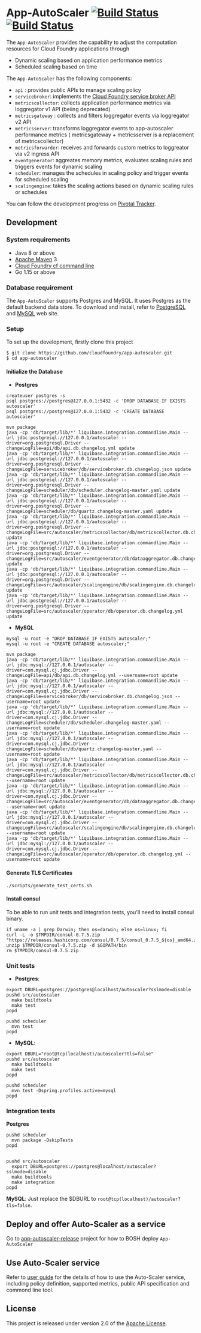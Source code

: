 # App-AutoScaler [![Build Status](https://github.com/cloudfoundry/app-autoscaler/actions/workflows/postgres.yaml/badge.svg)](https://github.com/cloudfoundry/app-autoscaler/actions/workflows/postgres.yaml) [![Build Status](https://github.com/cloudfoundry/app-autoscaler/actions/workflows/mysql.yaml/badge.svg)](https://github.com/cloudfoundry/app-autoscaler/actions/workflows/mysql.yaml)

The `App-AutoScaler` provides the capability to adjust the computation resources for Cloud Foundry applications through

* Dynamic scaling based on application performance metrics
* Scheduled scaling based on time

The `App-AutoScaler` has the following components:

* `api` : provides public APIs to manage scaling policy
* `servicebroker`: implements the [Cloud Foundry service broker API][k]
* `metricscollector`: collects application performance metrics via loggregator v1 API (beiing deprecated)
* `metricsgateway` : collects and filters loggregator events via loggregator v2  API
* `metricsserver`: transforms loggregator events to app-autoscaler performance metrics ( metricsgateway + metricsserver is a replacement of metricscollector)
* `metricsforwarder`: receives and forwards custom metrics to loggreator via v2 ingress API
* `eventgenerator`: aggreates memory metrics, evaluates scaling rules and triggers events for dynamic scaling
* `scheduler`: manages the schedules in scaling policy and trigger events for scheduled scaling
* `scalingengine`: takes the scaling actions based on dynamic scaling rules or schedules

You can follow the development progress on [Pivotal Tracker][t].

## Development
 
### System requirements

* Java 8 or above
* [Apache Maven][b] 3
* [Cloud Foundry cf command line][f]
* Go 1.15 or above

### Database requirement

The `App-AutoScaler` supports Postgres and MySQL. It uses Postgres as the default backend data store. To download and install, refer to [PostgreSQL][p] and [MySQL][m] web site. 


### Setup

To set up the development, firstly clone this project

```shell
$ git clone https://github.com/cloudfoundry/app-autoscaler.git
$ cd app-autoscaler
```


#### Initialize the Database

* **Postgres**
```shell
createuser postgres -s
psql postgres://postgres@127.0.0.1:5432 -c 'DROP DATABASE IF EXISTS autoscaler'
psql postgres://postgres@127.0.0.1:5432 -c 'CREATE DATABASE autoscaler'

mvn package
java -cp 'db/target/lib/*' liquibase.integration.commandline.Main --url jdbc:postgresql://127.0.0.1/autoscaler --driver=org.postgresql.Driver --changeLogFile=api/db/api.db.changelog.yml update
java -cp 'db/target/lib/*' liquibase.integration.commandline.Main --url jdbc:postgresql://127.0.0.1/autoscaler --driver=org.postgresql.Driver --changeLogFile=servicebroker/db/servicebroker.db.changelog.json update
java -cp 'db/target/lib/*' liquibase.integration.commandline.Main --url jdbc:postgresql://127.0.0.1/autoscaler --driver=org.postgresql.Driver --changeLogFile=scheduler/db/scheduler.changelog-master.yaml update
java -cp 'db/target/lib/*' liquibase.integration.commandline.Main --url jdbc:postgresql://127.0.0.1/autoscaler --driver=org.postgresql.Driver --changeLogFile=scheduler/db/quartz.changelog-master.yaml update
java -cp 'db/target/lib/*' liquibase.integration.commandline.Main --url jdbc:postgresql://127.0.0.1/autoscaler --driver=org.postgresql.Driver --changeLogFile=src/autoscaler/metricscollector/db/metricscollector.db.changelog.yml update
java -cp 'db/target/lib/*' liquibase.integration.commandline.Main --url jdbc:postgresql://127.0.0.1/autoscaler --driver=org.postgresql.Driver --changeLogFile=src/autoscaler/eventgenerator/db/dataaggregator.db.changelog.yml update
java -cp 'db/target/lib/*' liquibase.integration.commandline.Main --url jdbc:postgresql://127.0.0.1/autoscaler --driver=org.postgresql.Driver --changeLogFile=src/autoscaler/scalingengine/db/scalingengine.db.changelog.yml update
java -cp 'db/target/lib/*' liquibase.integration.commandline.Main --url jdbc:postgresql://127.0.0.1/autoscaler --driver=org.postgresql.Driver --changeLogFile=src/autoscaler/operator/db/operator.db.changelog.yml update
```

* **MySQL**
```shell 
mysql -u root -e "DROP DATABASE IF EXISTS autoscaler;"
mysql -u root -e "CREATE DATABASE autoscaler;"

mvn package
java -cp 'db/target/lib/*' liquibase.integration.commandline.Main --url jdbc:mysql://127.0.0.1/autoscaler --driver=com.mysql.cj.jdbc.Driver --changeLogFile=api/db/api.db.changelog.yml --username=root update
java -cp 'db/target/lib/*' liquibase.integration.commandline.Main --url jdbc:mysql://127.0.0.1/autoscaler --driver=com.mysql.cj.jdbc.Driver --changeLogFile=servicebroker/db/servicebroker.db.changelog.json --username=root update
java -cp 'db/target/lib/*' liquibase.integration.commandline.Main --url jdbc:mysql://127.0.0.1/autoscaler --driver=com.mysql.cj.jdbc.Driver --changeLogFile=scheduler/db/scheduler.changelog-master.yaml --username=root update
java -cp 'db/target/lib/*' liquibase.integration.commandline.Main --url jdbc:mysql://127.0.0.1/autoscaler --driver=com.mysql.cj.jdbc.Driver --changeLogFile=scheduler/db/quartz.changelog-master.yaml --username=root update
java -cp 'db/target/lib/*' liquibase.integration.commandline.Main --url jdbc:mysql://127.0.0.1/autoscaler --driver=com.mysql.cj.jdbc.Driver --changeLogFile=src/autoscaler/metricscollector/db/metricscollector.db.changelog.yml --username=root update
java -cp 'db/target/lib/*' liquibase.integration.commandline.Main --url jdbc:mysql://127.0.0.1/autoscaler --driver=com.mysql.cj.jdbc.Driver --changeLogFile=src/autoscaler/eventgenerator/db/dataaggregator.db.changelog.yml --username=root update
java -cp 'db/target/lib/*' liquibase.integration.commandline.Main --url jdbc:mysql://127.0.0.1/autoscaler --driver=com.mysql.cj.jdbc.Driver --changeLogFile=src/autoscaler/scalingengine/db/scalingengine.db.changelog.yml --username=root update
java -cp 'db/target/lib/*' liquibase.integration.commandline.Main --url jdbc:mysql://127.0.0.1/autoscaler --driver=com.mysql.cj.jdbc.Driver --changeLogFile=src/autoscaler/operator/db/operator.db.changelog.yml --username=root update
```
#### Generate TLS Certificates

```shell
./scripts/generate_test_certs.sh
```


#### Install consul
To be able to run unit tests and integration tests, you'll need to install consul binary.
```
if uname -a | grep Darwin; then os=darwin; else os=linux; fi
curl -L -o $TMPDIR/consul-0.7.5.zip "https://releases.hashicorp.com/consul/0.7.5/consul_0.7.5_${os}_amd64.zip"
unzip $TMPDIR/consul-0.7.5.zip -d $GOPATH/bin
rm $TMPDIR/consul-0.7.5.zip
```

### Unit tests

* **Postgres**:
```shell
export DBURL=postgres://postgres@localhost/autoscaler?sslmode=disable
pushd src/autoscaler
  make buildtools
  make test
popd

pushd scheduler
  mvn test
popd
```

* **MySQL**:
```shell
export DBURL="root@tcp(localhost)/autoscaler?tls=false"
pushd src/autoscaler
  make buildtools
  make test
popd

pushd scheduler
  mvn test -Dspring.profiles.active=mysql
popd
```



### Integration tests

**Postgres**
```shell
pushd scheduler
  mvn package -DskipTests
popd


pushd src/autoscaler
  export DBURL=postgres://postgres@localhost/autoscaler?sslmode=disable
  make buildtools
  make integration
popd
```

**MySQL**: 
Just replace the $DBURL to `root@tcp(localhost)/autoscaler?tls=false`.

## Deploy and offer Auto-Scaler as a service

Go to [app-autoscaler-release][r] project for how to BOSH deploy `App-AutoScaler`

## Use Auto-Scaler service

Refer to [user guide][u] for the details of how to use the Auto-Scaler service, including policy definition, supported metrics, public API specification and commond line tool.

## License

This project is released under version 2.0 of the [Apache License][l].


[b]: https://maven.apache.org/
[c]: http://couchdb.apache.org/
[d]: http://www.eclipse.org/m2e/
[e]: http://www.cloudant.com
[f]: https://github.com/cloudfoundry/cli/releases
[k]: http://docs.cloudfoundry.org/services/api.html
[l]: LICENSE
[t]: https://www.pivotaltracker.com/projects/1566795
[p]: https://www.postgresql.org/
[r]: https://github.com/cloudfoundry/app-autoscaler-release
[u]: docs/Readme.md
[m]: https://www.mysql.com/
